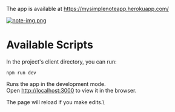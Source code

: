The app is available at https://mysimplenoteapp.herokuapp.com/

[![note-img.png](https://i.postimg.cc/Hn8Zqxzq/note-img.png)](https://postimg.cc/K3FDLmdf)


# Available Scripts

In the project's client directory, you can run:

`npm run dev`

Runs the app in the development mode.\
Open [http://localhost:3000](http://localhost:3000) to view it in the browser.

The page will reload if you make edits.\


